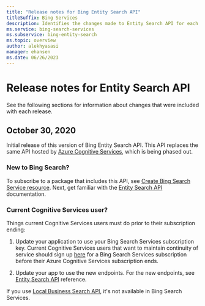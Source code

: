 ```yaml
---
title: "Release notes for Bing Entity Search API"
titleSuffix: Bing Services
description: Identifies the changes made to Entity Search API for each release.
ms.service: bing-search-services
ms.subservice: bing-entity-search
ms.topic: overview
author: alekhyasasi
manager: ehansen
ms.date: 06/26/2023
---
```


# Release notes for Entity Search API

See the following sections for information about changes that were included with each release.

## October 30, 2020

Initial release of this version of Bing Entity Search API. This API replaces the same API hosted by [Azure Cognitive Services](/azure/cognitive-services/what-are-cognitive-services), which is being phased out.

### New to Bing Search?

To subscribe to a package that includes this API, see [Create Bing Search Service resource](../bing-web-search/create-bing-search-service-resource.md). Next, get familiar with the [Entity Search API](overview.md) documentation.

### Current Cognitive Services user?

Things current Cognitive Services users must do prior to their subscription ending:

1. Update your application to use your Bing Search Services subscription key. Current Cognitive Services users that want to maintain continuity of service should sign up [here](../bing-web-search/create-bing-search-service-resource.md) for a Bing Search Services subscription before their Azure Cognitive Services subscription ends.
  
2. Update your app to use the new endpoints. For the new endpoints, see [Entity Search API](reference/endpoints.md) reference.

If you use [Local Business Search API](/azure/cognitive-services/bing-local-business-search/local-search-reference), it's not available in Bing Search Services.
